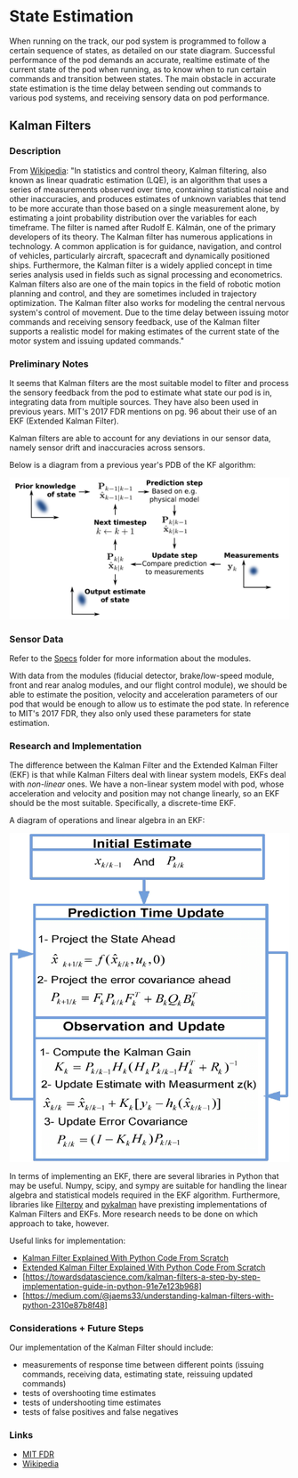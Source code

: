 # State Estimation

When running on the track, our pod system is programmed to follow a certain sequence of states, as detailed on our state diagram. Successful performance of the pod demands an accurate, realtime estimate of the current state of the pod when running, as to know when to run certain commands and transition between states. The main obstacle in accurate state estimation is the time delay between sending out commands to various pod systems, and receiving sensory data on pod performance.

## Kalman Filters

### Description

From [Wikipedia](https://en.wikipedia.org/wiki/Kalman_filter): "In statistics and control theory, Kalman filtering, also known as linear quadratic estimation (LQE), is an algorithm that uses a series of measurements observed over time, containing statistical noise and other inaccuracies, and produces estimates of unknown variables that tend to be more accurate than those based on a single measurement alone, by estimating a joint probability distribution over the variables for each timeframe. The filter is named after Rudolf E. Kálmán, one of the primary developers of its theory.
The Kalman filter has numerous applications in technology. A common application is for guidance, navigation, and control of vehicles, particularly aircraft, spacecraft and dynamically positioned ships. Furthermore, the Kalman filter is a widely applied concept in time series analysis used in fields such as signal processing and econometrics. Kalman filters also are one of the main topics in the field of robotic motion planning and control, and they are sometimes included in trajectory optimization. The Kalman filter also works for modeling the central nervous system's control of movement. Due to the time delay between issuing motor commands and receiving sensory feedback, use of the Kalman filter supports a realistic model for making estimates of the current state of the motor system and issuing updated commands."

### Preliminary Notes

It seems that Kalman filters are the most suitable model to filter and process the sensory feedback from the pod to estimate what state our pod is in, integrating data from multiple sources. They have also been used in previous years. MIT's 2017 FDR mentions on pg. 96 about their use of an EKF (Extended Kalman Filter).

Kalman filters are able to account for any deviations in our sensor data, namely sensor drift and inaccuracies across sensors.

Below is a diagram from a previous year's PDB of the KF algorithm:

![Kalman_filtering_diagram](kalman_filter_diagram.png)

### Sensor Data

Refer to the [Specs](https://github.com/cornellhyperloop/software/tree/master/Specs) folder for more information about the modules. 

With data from the modules (fiducial detector, brake/low-speed module, front and rear analog modules, and our flight control module), we should be able to estimate the position, velocity and acceleration parameters of our pod that would be enough to allow us to estimate the pod state.  In reference to MIT's 2017 FDR, they also only used these parameters for state estimation.

### Research and Implementation

The difference between the Kalman Filter and the Extended Kalman Filter (EKF) is that while Kalman Filters deal with linear system models, EKFs deal with *non-linear* ones. We have a non-linear system model with pod, whose acceleration and velocity and position may not change linearly, so an EKF should be the most suitable. Specifically, a discrete-time EKF.

A diagram of operations and linear algebra in an EKF: 

![EKF Diagram](Extended-Kalman-Filter-Algorithm.png)

In terms of implementing an EKF, there are several libraries in Python that may be useful. Numpy, scipy, and sympy are suitable for handling the linear algebra and statistical models required in the EKF algorithm. Furthermore, libraries like [Filterpy](https://filterpy.readthedocs.io/en/latest/kalman/ExtendedKalmanFilter.html) and [pykalman](https://pykalman.github.io/) have prexisting implementations of Kalman Filters and EKFs. More research needs to be done on which approach to take, however.

Useful links for implementation: 
* [Kalman Filter Explained With Python Code From Scratch](http://ros-developer.com/2019/04/10/kalman-filter-explained-with-python-code-from-scratch/)
* [Extended Kalman Filter Explained With Python Code From Scratch](http://ros-developer.com/2019/04/11/extended-kalman-filter-explained-with-python-code/)
* [https://towardsdatascience.com/kalman-filters-a-step-by-step-implementation-guide-in-python-91e7e123b968]
* [https://medium.com/@jaems33/understanding-kalman-filters-with-python-2310e87b8f48]

### Considerations + Future Steps

Our implementation of the Kalman Filter should include:
* measurements of response time between different points (issuing commands, receiving data, estimating state, reissuing updated commands)
* tests of overshooting time estimates
* tests of undershooting time estimates
* tests of false positives and false negatives

### Links
* [MIT FDR](http://zerocm.github.io/zcm/)
* [Wikipedia](https://en.wikipedia.org/wiki/Kalman_filter)



